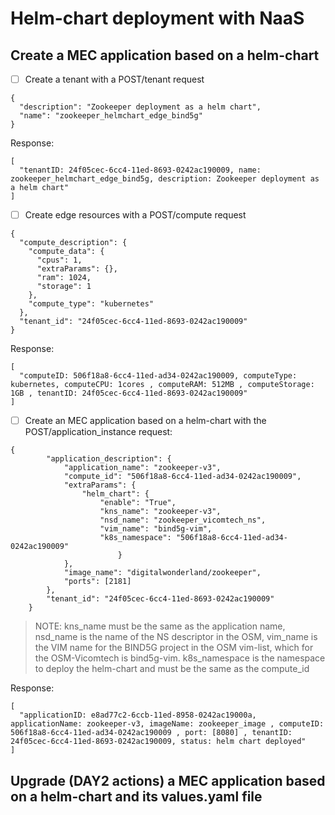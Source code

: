 ﻿# Helm-chart deployment with NaaS

## Create a MEC application based on a helm-chart
 - [ ] Create a tenant with a  POST/tenant request
````
{
  "description": "Zookeeper deployment as a helm chart",
  "name": "zookeeper_helmchart_edge_bind5g"
}
````

Response:

````
[
  "tenantID: 24f05cec-6cc4-11ed-8693-0242ac190009, name: zookeeper_helmchart_edge_bind5g, description: Zookeeper deployment as a helm chart"
]
````

 - [ ] Create edge resources with a POST/compute request
````
{
  "compute_description": {
    "compute_data": {
      "cpus": 1,
      "extraParams": {},
      "ram": 1024,
      "storage": 1
    },
    "compute_type": "kubernetes"
  },
  "tenant_id": "24f05cec-6cc4-11ed-8693-0242ac190009"
}
````

Response:
````
[
  "computeID: 506f18a8-6cc4-11ed-ad34-0242ac190009, computeType: kubernetes, computeCPU: 1cores , computeRAM: 512MB , computeStorage: 1GB , tenantID: 24f05cec-6cc4-11ed-8693-0242ac190009"
]
````

 - [ ] Create an MEC application based on a helm-chart with the POST/application_instance request:
````
{
		"application_description": {
			"application_name": "zookeeper-v3",
			"compute_id": "506f18a8-6cc4-11ed-ad34-0242ac190009",
			"extraParams": {
				"helm_chart": {
					"enable": "True",
					"kns_name": "zookeeper-v3",
					"nsd_name": "zookeeper_vicomtech_ns",
					"vim_name": "bind5g-vim",
					"k8s_namespace": "506f18a8-6cc4-11ed-ad34-0242ac190009"
						}
			},
			"image_name": "digitalwonderland/zookeeper",
			"ports": [2181]
		},
		"tenant_id": "24f05cec-6cc4-11ed-8693-0242ac190009"
	}
````

> NOTE: kns_name must be the same as the application name, nsd_name is the name of the NS descriptor in the OSM, vim_name is the VIM name for the BIND5G project in the OSM vim-list, which for the OSM-Vicomtech is bind5g-vim. k8s_namespace is the namespace to deploy the helm-chart and must be the same as the compute_id

Response:
````
[
  "applicationID: e8ad77c2-6ccb-11ed-8958-0242ac19000a, applicationName: zookeeper-v3, imageName: zookeeper_image , computeID: 506f18a8-6cc4-11ed-ad34-0242ac190009 , port: [8080] , tenantID: 24f05cec-6cc4-11ed-8693-0242ac190009, status: helm chart deployed"
]
````

## Upgrade (DAY2 actions) a MEC application based on a helm-chart and its values.yaml file
